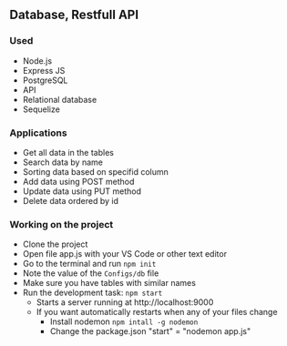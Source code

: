 ## Database, Restfull API

### Used
- Node.js
- Express JS
- PostgreSQL
- API
- Relational database
- Sequelize

### Applications
- Get all data in the tables
- Search data by name
- Sorting data based on specifid column
- Add data using POST method
- Update data using PUT method
- Delete data ordered by id

### Working on the project

* Clone the project
* Open file app.js with your VS Code or other text editor
* Go to the terminal and run `npm init`
* Note the value of the `Configs/db` file
* Make sure you have tables with similar names
* Run the development task: `npm start`
    * Starts a server running at http://localhost:9000
    * If you want automatically restarts when any of your files change
      * Install nodemon `npm intall -g nodemon`
      * Change the package.json "start" = "nodemon app.js"
